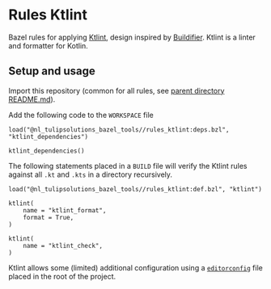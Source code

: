 # Rules Ktlint

Bazel rules for applying [Ktlint](https://github.com/pinterest/ktlint), design inspired by [Buildifier](https://github.com/bazelbuild/buildtools/tree/master/buildifier).
Ktlint is a linter and formatter for Kotlin.

## Setup and usage

Import this repository (common for all rules, see [parent directory README.md](../README.md)).

Add the following code to the `WORKSPACE` file

    load("@nl_tulipsolutions_bazel_tools//rules_ktlint:deps.bzl", "ktlint_dependencies")

    ktlint_dependencies()

The following statements placed in a `BUILD` file will verify the Ktlint rules against all `.kt` and `.kts` in a directory recursively.

    load("@nl_tulipsolutions_bazel_tools//rules_ktlint:def.bzl", "ktlint")

    ktlint(
        name = "ktlint_format",
        format = True,
    )

    ktlint(
        name = "ktlint_check",
    )

Ktlint allows some (limited) additional configuration using a [`editorconfig`](https://editorconfig.org/) file placed in the root of the project.
